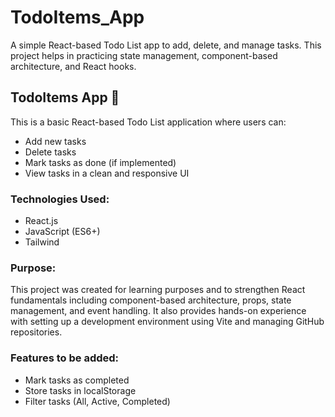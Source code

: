 # TodoItems_App
A simple React-based Todo List app to add, delete, and manage tasks. This project helps in practicing state management, component-based architecture, and React hooks.

## TodoItems App 📝

This is a basic React-based Todo List application where users can:

- Add new tasks
- Delete tasks
- Mark tasks as done (if implemented)
- View tasks in a clean and responsive UI

### Technologies Used:
- React.js
- JavaScript (ES6+)
- Tailwind
### Purpose:
This project was created for learning purposes and to strengthen React fundamentals including component-based architecture, props, state management, and event handling. It also provides hands-on experience with setting up a development environment using Vite and managing GitHub repositories.

### Features to be added:
- Mark tasks as completed
- Store tasks in localStorage
- Filter tasks (All, Active, Completed)
